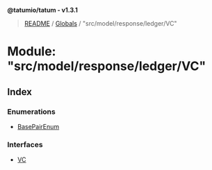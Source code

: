 **@tatumio/tatum - v1.3.1**

> [README](../README.md) / [Globals](../globals.md) / "src/model/response/ledger/VC"

# Module: "src/model/response/ledger/VC"

## Index

### Enumerations

* [BasePairEnum](../enums/_src_model_response_ledger_vc_.basepairenum.md)

### Interfaces

* [VC](../interfaces/_src_model_response_ledger_vc_.vc.md)
